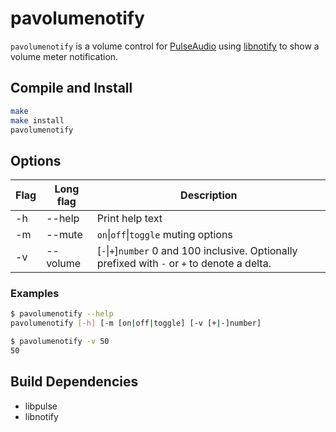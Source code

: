 # pavolumenotify

`pavolumenotify` is a volume control for [PulseAudio](https://www.freedesktop.org/wiki/Software/PulseAudio/) using [libnotify](https://developer.gnome.org/libnotify/) to show a volume meter notification.

## Compile and Install

```bash
make
make install
pavolumenotify
```

## Options


Flag|Long flag|Description
---|---|---
-h|--help|Print help text
-m|--mute|`on`\|`off`\|`toggle` muting options
-v|--volume|[`-`\|`+`]`number` 0 and 100 inclusive. Optionally prefixed with `-` or `+` to denote a delta.

### Examples

```bash
$ pavolumenotify --help
pavolumenotify [-h] [-m [on|off|toggle] [-v [+|-]number]

$ pavolumenotify -v 50
50
```

## Build Dependencies

* libpulse
* libnotify